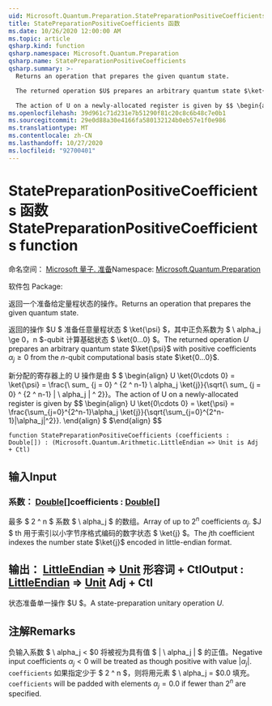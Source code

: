 ```yaml
---
uid: Microsoft.Quantum.Preparation.StatePreparationPositiveCoefficients
title: StatePreparationPositiveCoefficients 函数
ms.date: 10/26/2020 12:00:00 AM
ms.topic: article
qsharp.kind: function
qsharp.namespace: Microsoft.Quantum.Preparation
qsharp.name: StatePreparationPositiveCoefficients
qsharp.summary: >-
  Returns an operation that prepares the given quantum state.

  The returned operation $U$ prepares an arbitrary quantum state $\ket{\psi}$ with positive coefficients $\alpha_j\ge 0$ from the $n$-qubit computational basis state $\ket{0...0}$.

  The action of U on a newly-allocated register is given by $$ \begin{align} U \ket{0\cdots 0} = \ket{\psi} = \frac{\sum_{j=0}^{2^n-1}\alpha_j \ket{j}}{\sqrt{\sum_{j=0}^{2^n-1}|\alpha_j|^2}}. \end{align} $$
ms.openlocfilehash: 39d961c71d231e7b51290f81c20c8c6b48c7e0b1
ms.sourcegitcommit: 29e0d88a30e4166fa580132124b0eb57e1f0e986
ms.translationtype: MT
ms.contentlocale: zh-CN
ms.lasthandoff: 10/27/2020
ms.locfileid: "92700401"
---
```

# <a name="statepreparationpositivecoefficients-function"></a><span data-ttu-id="22c10-102">StatePreparationPositiveCoefficients 函数</span><span class="sxs-lookup"><span data-stu-id="22c10-102">StatePreparationPositiveCoefficients function</span></span>

<span data-ttu-id="22c10-103">命名空间： [Microsoft 量子. 准备](xref:Microsoft.Quantum.Preparation)</span><span class="sxs-lookup"><span data-stu-id="22c10-103">Namespace: [Microsoft.Quantum.Preparation](xref:Microsoft.Quantum.Preparation)</span></span>

<span data-ttu-id="22c10-104">软件包 [](https://nuget.org/packages/)</span><span class="sxs-lookup"><span data-stu-id="22c10-104">Package: [](https://nuget.org/packages/)</span></span>


<span data-ttu-id="22c10-105">返回一个准备给定量程状态的操作。</span><span class="sxs-lookup"><span data-stu-id="22c10-105">Returns an operation that prepares the given quantum state.</span></span>

<span data-ttu-id="22c10-106">返回的操作 $U $ 准备任意量程状态 $ \ket{\psi} $，其中正负系数为 $ \ alpha_j \ge $0，$n $-qubit 计算基础状态 $ \ket{0...0} $。</span><span class="sxs-lookup"><span data-stu-id="22c10-106">The returned operation $U$ prepares an arbitrary quantum state $\ket{\psi}$ with positive coefficients $\alpha_j\ge 0$ from the $n$-qubit computational basis state $\ket{0...0}$.</span></span>

<span data-ttu-id="22c10-107">新分配的寄存器上的 U 操作是由 $ $ \begin{align} U \ket{0\cdots 0} = \ket{\psi} = \frac{\ sum_ {j = 0} ^ {2 ^ n-1} \ alpha_j \ket{j}}{\sqrt{\ sum_ {j = 0} ^ {2 ^ n-1} | \ alpha_j | ^ 2}}。</span><span class="sxs-lookup"><span data-stu-id="22c10-107">The action of U on a newly-allocated register is given by $$ \begin{align} U \ket{0\cdots 0} = \ket{\psi} = \frac{\sum_{j=0}^{2^n-1}\alpha_j \ket{j}}{\sqrt{\sum_{j=0}^{2^n-1}|\alpha_j|^2}}.</span></span>
<span data-ttu-id="22c10-108">\end{align} $ $</span><span class="sxs-lookup"><span data-stu-id="22c10-108">\end{align} $$</span></span>

```qsharp
function StatePreparationPositiveCoefficients (coefficients : Double[]) : (Microsoft.Quantum.Arithmetic.LittleEndian => Unit is Adj + Ctl)
```


## <a name="input"></a><span data-ttu-id="22c10-109">输入</span><span class="sxs-lookup"><span data-stu-id="22c10-109">Input</span></span>

### <a name="coefficients--double"></a><span data-ttu-id="22c10-110">系数： [Double](xref:microsoft.quantum.lang-ref.double)[]</span><span class="sxs-lookup"><span data-stu-id="22c10-110">coefficients : [Double](xref:microsoft.quantum.lang-ref.double)[]</span></span>

<span data-ttu-id="22c10-111">最多 $ 2 ^ n $ 系数 $ \ alpha_j $ 的数组。</span><span class="sxs-lookup"><span data-stu-id="22c10-111">Array of up to $2^n$ coefficients $\alpha_j$.</span></span> <span data-ttu-id="22c10-112">$J $ th 用于索引以小字节序格式编码的数字状态 $ \ket{j} $。</span><span class="sxs-lookup"><span data-stu-id="22c10-112">The $j$th coefficient indexes the number state $\ket{j}$ encoded in little-endian format.</span></span>



## <a name="output--littleendian--unit-adj--ctl"></a><span data-ttu-id="22c10-113">输出： [LittleEndian](xref:Microsoft.Quantum.Arithmetic.LittleEndian) => [Unit](xref:microsoft.quantum.lang-ref.unit) 形容词 + Ctl</span><span class="sxs-lookup"><span data-stu-id="22c10-113">Output : [LittleEndian](xref:Microsoft.Quantum.Arithmetic.LittleEndian) => [Unit](xref:microsoft.quantum.lang-ref.unit) Adj + Ctl</span></span>

<span data-ttu-id="22c10-114">状态准备单一操作 $U $。</span><span class="sxs-lookup"><span data-stu-id="22c10-114">A state-preparation unitary operation $U$.</span></span>

## <a name="remarks"></a><span data-ttu-id="22c10-115">注解</span><span class="sxs-lookup"><span data-stu-id="22c10-115">Remarks</span></span>

<span data-ttu-id="22c10-116">负输入系数 $ \ alpha_j < $0 将被视为具有值 $ | \ alpha_j | $ 的正值。</span><span class="sxs-lookup"><span data-stu-id="22c10-116">Negative input coefficients $\alpha_j < 0$ will be treated as though positive with value $|\alpha_j|$.</span></span> <span data-ttu-id="22c10-117">`coefficients` 如果指定少于 $ 2 ^ n $，则将用元素 $ \ alpha_j = $0.0 填充。</span><span class="sxs-lookup"><span data-stu-id="22c10-117">`coefficients` will be padded with elements $\alpha_j = 0.0$ if fewer than $2^n$ are specified.</span></span>